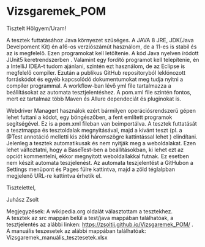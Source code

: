 # Vizsgaremek_POM


Tisztelt Hölgyem/Uram!

A tesztek futtatásához Java környezet szüséges.
A JAVA 8 JRE, JDK(Java Develpoment Kit) én a16-os verziószámút használom, de a 11-es is stabil és az is megfelelő. Ezen programokat kell letöltenie. A kód Java nyelven íródott JUnit5 keretrendszerben . Valamint egy fordító programot kell telepítenie,
én a IntelliJ IDEA-t tudom ajánlani, szintén ezt használom, de az Eclipse is megfelelő compiler. Ezután a publikus GitHub repositoryból leklónozott forráskódot és egyéb kapcsolódó dokumentumokat meg tudja nyitni a compiler programmal. A workflow-ban lévő yml file tartalmazza a beállításokat az automata tesztjelentéshez. A pom.xml file szintén fontos, mert ez  tartalmaz több Maven és Allure dependeciát és pluginokat is.

Webdriver Managert használok ezért bármilyen operációsrendszerű gépen lehet futtani a kódot, egy böngészőben, a fent említett programok segítségével. Ez is a pom.xml fileban van beimportálva. 
 A tesztek futtatását a tesztmappa és tesztoldalak  megnyitásával, majd a kívánt teszt (pl. a @Test annotáció melletti kis zöld háromszögre kattintással lehet ) elindítani. Jelenleg a tesztek automatikusak és nem nyitják meg a weboldalakat. Ezen lehet változtatni, hogy a BaseTest-ben a beállításokban, ki lehet ezt az opciót kommentelni, ekkor megnyitott weboldallakkal futnak. Ez esetben nem készít automata teszjelenést.
Az automata teszjelentést a GitHubon a Settings menüpont és Pages fülre kattintva, majd a zöld téglalpban megjelenő URL-re kattintva érhetik el.




Tisztelettel,


Juhász Zsolt



Megjegyzések: A wikipedia.org oldalát választottam a tesztekhez.  
              A tesztek az src mappán belül a test/java mappában találhatóak,
              a tesztjelentés az alábbi linken: https://zsoltij.github.io/Vizsgaremek_POM/ .      
              A manuális teszesetek az alábbi mappában találhatóak: Vizsgaremek_manuális_tesztesetek.xlsx
